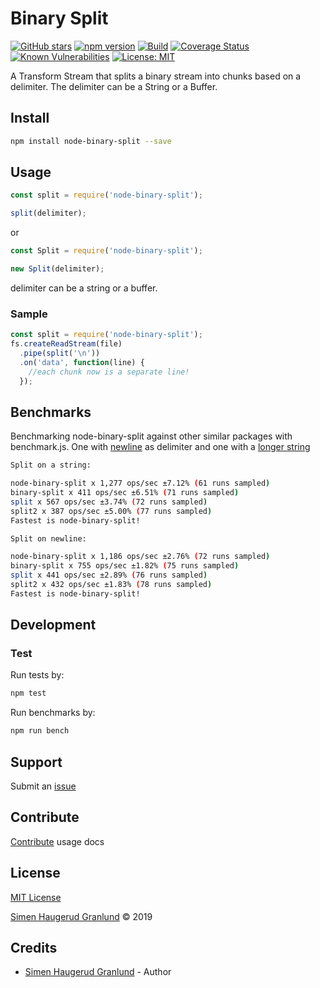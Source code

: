 # Binary Split

[![GitHub stars](https://img.shields.io/github/stars/hgranlund/node-binary-split.svg?style=social&label=Stars)](https://github.com/hgranlund/node-binary-split)
[![npm version](https://badge.fury.io/js/node-binary-split.svg)](https://badge.fury.io/js/node-binary-split)
[![Build](https://travis-ci.org/hgranlund/node-binary-split.png)](http://travis-ci.org/hgranlund/node-binary-split)
[![Coverage Status](https://coveralls.io/repos/github/hgranlund/node-binary-split/badge.svg?branch=master)](https://coveralls.io/github/hgranlund/node-binary-split?branch=master)
[![Known Vulnerabilities](https://snyk.io/test/github//hgranlund/node-binary-split/badge.svg)](https://snyk.io/test/github//hgranlund/node-binary-split)
[![License: MIT](https://img.shields.io/badge/License-MIT-yellow.svg)](https://opensource.org/licenses/MIT)

A Transform Stream that splits a binary stream into chunks based on a delimiter. The delimiter can be a String or a Buffer.

## Install

```bash
npm install node-binary-split --save
```

## Usage

```js
const split = require('node-binary-split');

split(delimiter);
```

or

```js
const Split = require('node-binary-split');

new Split(delimiter);
```

delimiter can be a string or a buffer.

### Sample

```javascript
const split = require('node-binary-split');
fs.createReadStream(file)
  .pipe(split('\n'))
  .on('data', function(line) {
    //each chunk now is a separate line!
  });
```

## Benchmarks

Benchmarking node-binary-split against other similar packages with benchmark.js. One with [newline](https://raw.githubusercontent.com/hgranlund/node-binary-split/master/bench/benchmark.js) as delimiter and one with a [longer string](https://raw.githubusercontent.com/hgranlund/node-binary-split/master/bench/benchmark-string.js)

```bash
Split on a string:

node-binary-split x 1,277 ops/sec ±7.12% (61 runs sampled)
binary-split x 411 ops/sec ±6.51% (71 runs sampled)
split x 567 ops/sec ±3.74% (72 runs sampled)
split2 x 387 ops/sec ±5.00% (77 runs sampled)
Fastest is node-binary-split!
```

```bash
Split on newline:

node-binary-split x 1,186 ops/sec ±2.76% (72 runs sampled)
binary-split x 755 ops/sec ±1.82% (75 runs sampled)
split x 441 ops/sec ±2.89% (76 runs sampled)
split2 x 432 ops/sec ±1.83% (78 runs sampled)
Fastest is node-binary-split!
```

## Development

### Test

Run tests by:

```bash
npm test
```

Run benchmarks by:

```bash
npm run bench
```

## Support

Submit an [issue](https://github.com/hgranlund/node-binary-split/issues/new)

## Contribute

[Contribute](https://github.com/hgranlund/node-binary-split/blob/master/CONTRIBUTING.md) usage docs

## License

[MIT License](https://github.com/hgranlund/node-binary-split/blob/master/LICENSE)

[Simen Haugerud Granlund](https://hgranlund.com) © 2019

## Credits

- [Simen Haugerud Granlund](https://hgranlund.com) - Author
